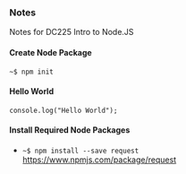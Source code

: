 ### Notes

Notes for DC225 Intro to Node.JS

#### Create Node Package
`~$ npm init`

#### Hello World
`console.log("Hello World");`

#### Install Required Node Packages
  - `~$ npm install --save request` <https://www.npmjs.com/package/request>
